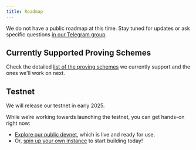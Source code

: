 ```yaml
---
title: Roadmap
---
```


We do not have a public roadmap at this time. Stay tuned for updates or ask specific questions [in our Telegram group](https://t.me/hyle_org).

## Currently Supported Proving Schemes

Check the detailed [list of the proving schemes](../developers/general-doc/supported-proving-schemes.md) we currently support and the ones we'll work on next.

## Testnet

We will release our testnet in early 2025.

While we’re working towards launching the testnet, you can get hands-on right now:  
- [Explore our public devnet](../developers/getting-started/connect-to-devnet.md), which is live and ready for use.  
- Or, [spin up your own instance](../developers/getting-started/run-devnet.md) to start building today!
